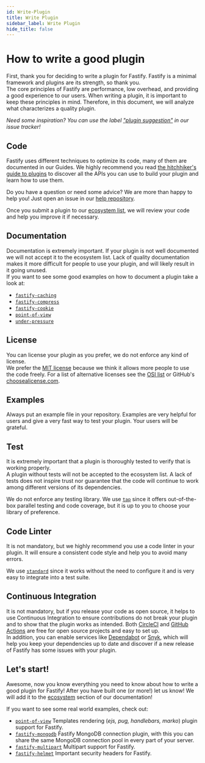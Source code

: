 ```yaml
---
id: Write-Plugin
title: Write Plugin
sidebar_label: Write Plugin
hide_title: false
---
```


# How to write a good plugin
First, thank you for deciding to write a plugin for Fastify. Fastify is a minimal framework and plugins are its strength, so thank you.<br/>
The core principles of Fastify are performance, low overhead, and providing a good experience to our users. When writing a plugin, it is important to keep these principles in mind. Therefore, in this document, we will analyze what characterizes a quality plugin.

*Need some inspiration? You can use the label ["plugin suggestion"](https://github.com/fastify/fastify/issues?q=is%3Aissue+is%3Aopen+label%3A%22plugin+suggestion%22) in our issue tracker!*

## Code
Fastify uses different techniques to optimize its code, many of them are documented in our Guides. We highly recommend you read [the hitchhiker's guide to plugins](Plugins-Guide.md) to discover all the APIs you can use to build your plugin and learn how to use them.

Do you have a question or need some advice? We are more than happy to help you! Just open an issue in our [help repository](https://github.com/fastify/help).

Once you submit a plugin to our [ecosystem list](Ecosystem.md), we will review your code and help you improve it if necessary.

## Documentation
Documentation is extremely important. If your plugin is not well documented we will not accept it to the ecosystem list. Lack of quality documentation makes it more difficult for people to use your plugin, and will likely result in it going unused.<br/>
If you want to see some good examples on how to document a plugin take a look at:
- [`fastify-caching`](https://github.com/fastify/fastify-caching)
- [`fastify-compress`](https://github.com/fastify/fastify-compress)
- [`fastify-cookie`](https://github.com/fastify/fastify-cookie)
- [`point-of-view`](https://github.com/fastify/point-of-view)
- [`under-pressure`](https://github.com/fastify/under-pressure)

## License
You can license your plugin as you prefer, we do not enforce any kind of license.<br/>
We prefer the [MIT license](https://choosealicense.com/licenses/mit/) because we think it allows more people to use the code freely. For a list of alternative licenses see the [OSI list](https://opensource.org/licenses) or GitHub's [choosealicense.com](https://choosealicense.com/).

## Examples
Always put an example file in your repository. Examples are very helpful for users and give a very fast way to test your plugin. Your users will be grateful.

## Test
It is extremely important that a plugin is thoroughly tested to verify that is working properly.<br/>
A plugin without tests will not be accepted to the ecosystem list. A lack of tests does not inspire trust nor guarantee that the code will continue to work among different versions of its dependencies.

We do not enforce any testing library. We use [`tap`](https://www.node-tap.org/) since it offers out-of-the-box parallel testing and code coverage, but it is up to you to choose your library of preference.

## Code Linter
It is not mandatory, but we highly recommend you use a code linter in your plugin. It will ensure a consistent code style and help you to avoid many errors.

We use [`standard`](https://standardjs.com/) since it works without the need to configure it and is very easy to integrate into a test suite.

## Continuous Integration
It is not mandatory, but if you release your code as open source, it helps to use Continuous Integration to ensure contributions do not break your plugin and to show that the plugin works as intended. Both [CircleCI](https://circleci.com/) and [GitHub Actions](https://github.com/features/actions) are free for open source projects and easy to set up.<br/>
In addition, you can enable services like [Dependabot](https://dependabot.com/) or [Snyk](https://snyk.io/), which will help you keep your dependencies up to date and discover if a new release of Fastify has some issues with your plugin.

## Let's start!
Awesome, now you know everything you need to know about how to write a good plugin for Fastify!
After you have built one (or more!) let us know! We will add it to the [ecosystem](https://github.com/fastify/fastify#ecosystem) section of our documentation!

If you want to see some real world examples, check out:
- [`point-of-view`](https://github.com/fastify/point-of-view)
Templates rendering (*ejs, pug, handlebars, marko*) plugin support for Fastify.
- [`fastify-mongodb`](https://github.com/fastify/fastify-mongodb)
Fastify MongoDB connection plugin, with this you can share the same MongoDB connection pool in every part of your server.
- [`fastify-multipart`](https://github.com/fastify/fastify-multipart)
Multipart support for Fastify.
- [`fastify-helmet`](https://github.com/fastify/fastify-helmet) Important security headers for Fastify.
